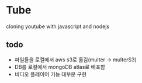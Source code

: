 # Tube

cloning youtube with javascript and nodejs

## todo

- 파일들을 로컬에서 aws s3로 옮김(multer -> multerS3)
- DB를 로컬에서 mongoDB atlas로 배포함
- 비디오 플레이어 기능 대부분 구현
